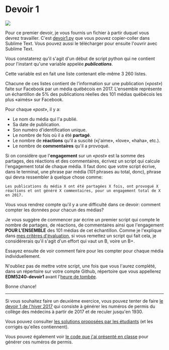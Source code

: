 # Devoir 1

![](https://www.seeklogo.net/wp-content/uploads/2016/09/facebook-icon-preview-1-400x400.png)

Pour ce premier devoir, je vous fournis un fichier à partir duquel vous devrez travailler. C'est [devoir1.py](devoir1.py) que vous pouvez copier-coller dans Sublime&nbsp;Text. Vous pouvez aussi le télécharger pour ensuite l'ouvrir avec Sublime&nbsp;Text.

Vous constaterez qu'il s'agit d'un début de script python qui ne contient pour l'instant qu'une variable appelée **_publications_**.

Cette variable est en fait une liste contenant elle-même 3&nbsp;260 listes.

Chacune de ces listes contient de l'information sur une publication (*«post»*) faite sur Facebook par un média québécois en 2017. L'ensemble représente un échantillon de 5% des publications réelles des 101 médias québécois les plus «aimés» sur Facebook.

Pour chaque *«post»*, il y a:

- Le nom du média qui l'a publié.
- Sa date de publication.
- Son numéro d'identification unique.
- Le nombre de fois où il a été **partagé**.
- Le nombre de **réactions** qu'il a suscité («j'aime», «love», «haha», etc.).
- Le nombre de **commentaires** qu'il a provoqué.

Si on considère que l'**engagement** sur un *«post»* est la somme des partages, des réactions et des commentaires, écrivez un script qui calcule l'engagement total de chaque média. Il faut donc que votre script écrive, dans le terminal, une phrase par média (101 phrases au total, donc), phrase qui devra ressembler à quelque chose comme:

```Les publications du média X ont été partagées X fois, ont provoqué X réactions et ont généré X commentaires, pour un engagement total de X en 2017.```

Vous vous rendrez compte qu'il y a une difficulté dans ce devoir: comment compter les données pour chacun des médias?

Je vous suggère de commencer par écrire un premier script qui compte le nombre de partages, de réactions, de commentaires ainsi que l'engagement **POUR L'ENSEMBLE** des 101 médias de cet échantillon. Comme je l'explique dans [mes critères d'évaluation](travaux.md#mes-critères-dévaluation), si vous remettez un script qui fait cela, je considérerais qu'il s'agit d'un effort qui vaut un B, voire un B+.

Essayez ensuite de voir comment faire pour les compter pour chaque média individuellement.

N'oubliez pas de mettre votre script, une fois que vous l'aurez complété, dans un répertoire sur votre compte Github, répertoire que vous appellerez **EDM5240-devoir1** avant l'[heure de tombée](travaux.md#devoir-1-lengagement-des-médias-québécois-sur-facebook).

Bonne chance!

<hr>

Si vous souhaitez faire un deuxième exercice, vous pouvez tenter de faire [le devoir 1 de l'hiver 2017](https://github.com/jhroy/syllabus-edm5240-H2017/blob/master/devoir1.md) qui consiste à générer les numéros de permis du collège des médecins à partir de 2017 et de reculer jusqu'en 1930.

Vous pouvez consulter [les solutions proposées par les étudiants](https://github.com/Journalisme-UQAM?utf8&q=devoir-1) (et les corrigés qu'elles contiennent).

Vous pouvez également voir [le code que j'ai présenté en classe](mdNumPermis.py) pour générer ces numéros de permis.